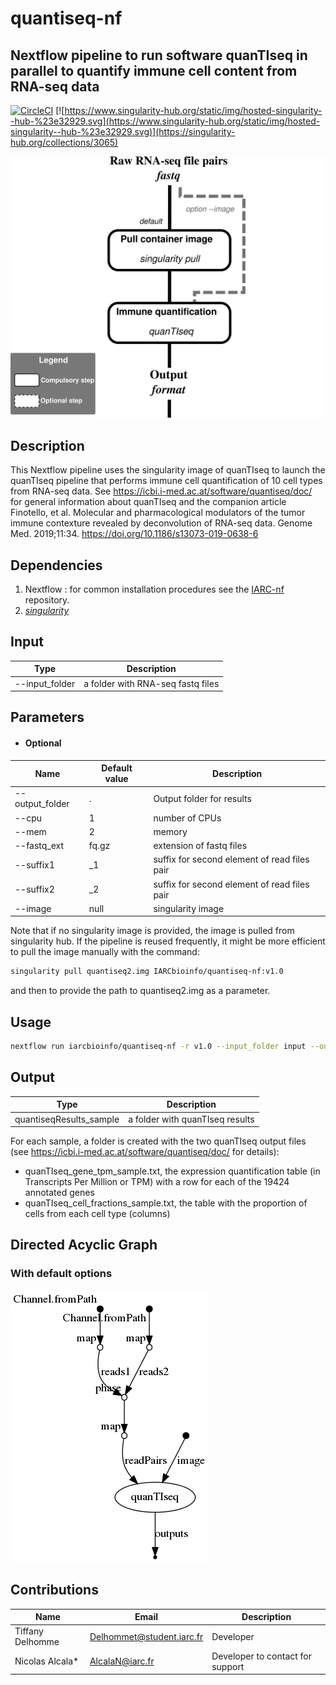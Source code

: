 # quantiseq-nf

## Nextflow pipeline to run software quanTIseq in parallel to quantify immune cell content from RNA-seq data
[![CircleCI](https://circleci.com/gh/IARCbioinfo/quantiseq-nf/tree/master.svg?style=svg)](https://circleci.com/gh/IARCbioinfo/quantiseq-nf/tree/master)
[![https://www.singularity-hub.org/static/img/hosted-singularity--hub-%23e32929.svg](https://www.singularity-hub.org/static/img/hosted-singularity--hub-%23e32929.svg)](https://singularity-hub.org/collections/3065)


![workflow](quantiseq-nf.png?raw=true "Scheme of alignment/realignment Workflow")

## Description
This Nextflow pipeline uses the singularity image of quanTIseq to launch the quanTIseq pipeline that performs immune cell quantification of 10 cell types from RNA-seq data. See https://icbi.i-med.ac.at/software/quantiseq/doc/ for general information about quanTIseq and the companion article Finotello, et al. Molecular and pharmacological modulators of the tumor immune contexture revealed by deconvolution of RNA-seq data. Genome Med. 2019;11:34. https://doi.org/10.1186/s13073-019-0638-6

## Dependencies
1. Nextflow : for common installation procedures see the [IARC-nf](https://github.com/IARCbioinfo/IARC-nf) repository.
2. [*singularity*](https://singularity.lbl.gov/all-releases)


## Input 
 | Type      | Description     |
  |-----------|---------------|
  | --input_folder    | a folder with RNA-seq fastq files |

## Parameters

* #### Optional

| Name | Default value | Description |
|-----------|--------------|-------------| 
|--output_folder   | . | Output folder for results|
|--cpu          | 1 | number of CPUs |
|--mem         | 2 | memory|
|--fastq_ext    | fq.gz | extension of fastq files|
|--suffix1      | \_1 | suffix for second element of read files pair|
|--suffix2      | \_2 | suffix for second element of read files pair|
|--image      | null | singularity image|

Note that if no singularity image is provided, the image is pulled from singularity hub. If the pipeline is reused frequently, it might be more efficient to pull the image manually with the command:
```bash
singularity pull quantiseq2.img IARCbioinfo/quantiseq-nf:v1.0
```
and then to provide the path to quantiseq2.img as a parameter.

## Usage
```bash
nextflow run iarcbioinfo/quantiseq-nf -r v1.0 --input_folder input --output_folder output --image quantiseq2.img
```

## Output 
  | Type      | Description     |
  |-----------|---------------|
  | quantiseqResults_sample    |  a folder with quanTIseq results |

For each sample, a folder is created with the two quanTIseq output files (see https://icbi.i-med.ac.at/software/quantiseq/doc/ for details): 
- quanTIseq_gene_tpm_sample.txt, the expression quantification table (in Transcripts Per Million or TPM) with a row for each of the 19424 annotated genes
- quanTIseq_cell_fractions_sample.txt, the table with the proportion of cells from each cell type (columns)

## Directed Acyclic Graph

### With default options
[![DAG](dag.png)](http://htmlpreview.github.io/?https://github.com/IARCbioinfo/quantiseq-nf/blob/master/dag.html)

## Contributions

  | Name      | Email | Description     |
  |-----------|---------------|-----------------| 
  | Tiffany Delhomme   |     Delhommet@student.iarc.fr | Developer |
  | Nicolas Alcala*    | AlcalaN@iarc.fr    | Developer to contact for support |
